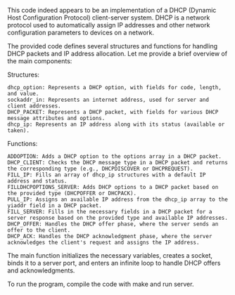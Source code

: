 This code indeed appears to be an implementation of a DHCP (Dynamic Host Configuration Protocol) client-server system. DHCP is a network protocol used to automatically assign IP addresses and other network configuration parameters to devices on a network.

The provided code defines several structures and functions for handling DHCP packets and IP address allocation. Let me provide a brief overview of the main components:

Structures:

    dhcp_option: Represents a DHCP option, with fields for code, length, and value.
    sockaddr_in: Represents an internet address, used for server and client addresses.
    DHCP_PACKET: Represents a DHCP packet, with fields for various DHCP message attributes and options.
    dhcp_ip: Represents an IP address along with its status (available or taken).

Functions:

    ADDOPTION: Adds a DHCP option to the options array in a DHCP packet.
    DHCP_CLIENT: Checks the DHCP message type in a DHCP packet and returns the corresponding type (e.g., DHCPDISCOVER or DHCPREQUEST).
    FILL_IP: Fills an array of dhcp_ip structures with a default IP address and status.
    FILLDHCPOPTIONS_SERVER: Adds DHCP options to a DHCP packet based on the provided type (DHCPOFFER or DHCPACK).
    PULL_IP: Assigns an available IP address from the dhcp_ip array to the yiaddr field in a DHCP packet.
    FILL_SERVER: Fills in the necessary fields in a DHCP packet for a server response based on the provided type and available IP addresses.
    DHCP_OFFER: Handles the DHCP offer phase, where the server sends an offer to the client.
    DHCP_ACK: Handles the DHCP acknowledgment phase, where the server acknowledges the client's request and assigns the IP address.

The main function initializes the necessary variables, creates a socket, binds it to a server port, and enters an infinite loop to handle DHCP offers and acknowledgments.

To run the program, compile the code with make and run server.

